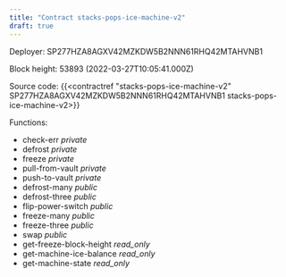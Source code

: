 ```yaml
---
title: "Contract stacks-pops-ice-machine-v2"
draft: true
---
```

Deployer: SP277HZA8AGXV42MZKDW5B2NNN61RHQ42MTAHVNB1


 



Block height: 53893 (2022-03-27T10:05:41.000Z)

Source code: {{<contractref "stacks-pops-ice-machine-v2" SP277HZA8AGXV42MZKDW5B2NNN61RHQ42MTAHVNB1 stacks-pops-ice-machine-v2>}}

Functions:

* check-err _private_
* defrost _private_
* freeze _private_
* pull-from-vault _private_
* push-to-vault _private_
* defrost-many _public_
* defrost-three _public_
* flip-power-switch _public_
* freeze-many _public_
* freeze-three _public_
* swap _public_
* get-freeze-block-height _read_only_
* get-machine-ice-balance _read_only_
* get-machine-state _read_only_
